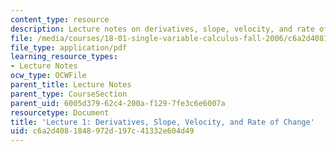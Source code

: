 ```yaml
---
content_type: resource
description: Lecture notes on derivatives, slope, velocity, and rate of change.
file: /media/courses/18-01-single-variable-calculus-fall-2006/c6a2d4081848972d197c41332e604d49_lec1.pdf
file_type: application/pdf
learning_resource_types:
- Lecture Notes
ocw_type: OCWFile
parent_title: Lecture Notes
parent_type: CourseSection
parent_uid: 6005d379-62c4-200a-f129-7fe3c6e6007a
resourcetype: Document
title: 'Lecture 1: Derivatives, Slope, Velocity, and Rate of Change'
uid: c6a2d408-1848-972d-197c-41332e604d49
---
```

